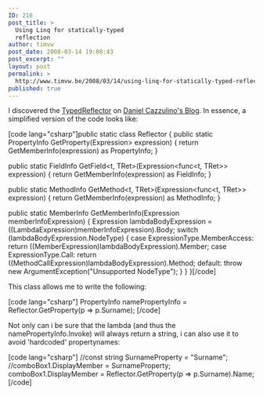 ```yaml
---
ID: 216
post_title: >
  Using Linq for statically-typed
  reflection
author: timvw
post_date: 2008-03-14 19:00:43
post_excerpt: ""
layout: post
permalink: >
  http://www.timvw.be/2008/03/14/using-linq-for-statically-typed-reflection/
published: true
---
```

<p>I discovered the <a href="http://www.codeplex.com/Release/ProjectReleases.aspx?ProjectName=clarius&ReleaseId=9495">TypedReflector</a>
 on <a href="http://www.clariusconsulting.net/blogs/kzu/archive/2007/12/30/49063.aspx">Daniel Cazzulino's Blog</a>. In essence, a simplified version of the code looks like:</p>
[code lang="csharp"]public static class Reflector
{
 public static PropertyInfo GetProperty<t, TRet>(Expression<func<t, TRet>> expression)
 {
  return GetMemberInfo(expression) as PropertyInfo;
 }

 public static FieldInfo GetField<t, TRet>(Expression<func<t, TRet>> expression)
 {
  return GetMemberInfo(expression) as FieldInfo;
 }

 public static MethodInfo GetMethod<t, TRet>(Expression<func<t, TRet>> expression)
 {
  return GetMemberInfo(expression) as MethodInfo;
 }

 public static MemberInfo GetMemberInfo(Expression memberInfoExpression)
 {
  Expression lambdaBodyExpression = ((LambdaExpression)memberInfoExpression).Body;
  switch (lambdaBodyExpression.NodeType)
  {
   case ExpressionType.MemberAccess:
    return ((MemberExpression)lambdaBodyExpression).Member;
   case ExpressionType.Call:
    return ((MethodCallExpression)lambdaBodyExpression).Method;
   default:
    throw new ArgumentException("Unsupported NodeType");
  }
 }
}[/code]
<p>This class allows me to write the following:</p>
[code lang="csharp"]
PropertyInfo namePropertyInfo = Reflector.GetProperty<person, string>(p => p.Surname);
[/code]
<p>Not only can i be sure that the lambda (and thus the namePropertyInfo.Invoke) will always return a string, i can also use it to avoid 'hardcoded' propertynames:</p>
[code lang="csharp"]
//const string SurnameProperty = "Surname";
//comboBox1.DisplayMember = SurnameProperty;
comboBox1.DisplayMember = Reflector.GetProperty<person, string>(p => p.Surname).Name;
[/code]